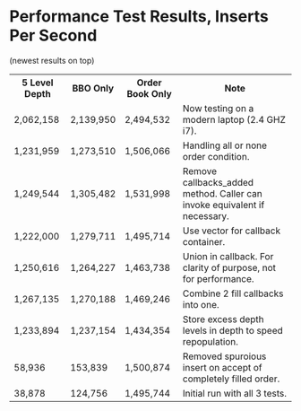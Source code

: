 Performance Test Results, Inserts Per Second
============================================
(newest results on top)
 
<table>
  <tr>
    <th>5 Level Depth</th>
    <th>BBO Only</th>
    <th>Order Book Only</th>
    <th>Note</th>
  </tr>
  <tr>
    <td>2,062,158</td>
    <td>2,139,950</td>
    <td>2,494,532</td>
    <td>Now testing on a modern laptop (2.4 GHZ i7).</td>
  </tr>
  <tr>
    <td>1,231,959</td>
    <td>1,273,510</td>
    <td>1,506,066</td>
    <td>Handling all or none order condition.</td>
  </tr>
  <tr>
    <td>1,249,544</td>
    <td>1,305,482</td>
    <td>1,531,998</td>
    <td>Remove callbacks_added method.  Caller can invoke equivalent if necessary.</td>
  </tr>
  <tr>
    <td>1,222,000</td>
    <td>1,279,711</td>
    <td>1,495,714</td>
    <td>Use vector for callback container.</td>
  </tr>
  <tr>
    <td>1,250,616</td>
    <td>1,264,227</td>
    <td>1,463,738</td>
    <td>Union in callback.  For clarity of purpose, not for performance.</td>
  </tr>
  <tr>
    <td>1,267,135</td>
    <td>1,270,188</td>
    <td>1,469,246</td>
    <td>Combine 2 fill callbacks into one.</td>
  </tr>
  <tr>
    <td>1,233,894</td>
    <td>1,237,154</td>
    <td>1,434,354</td>
    <td>Store excess depth levels in depth to speed repopulation.</td>
  </tr>
  <tr>
    <td>58,936</td>
    <td>153,839</td>
    <td>1,500,874</td>
    <td>Removed spuroious insert on accept of completely filled order.</td>
  </tr>
  <tr>
    <td>38,878</td>
    <td>124,756</td>
    <td>1,495,744</td>
    <td>Initial run with all 3 tests.</td>
  </tr>
</table>

